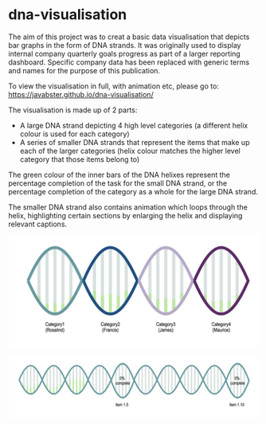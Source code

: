# dna-visualisation
The aim of this project was to creat a basic data visualisation that depicts bar graphs in the form of DNA strands. It was
originally used to display internal company quarterly goals progress as part of a larger reporting dashboard. Specific company
data has been replaced with generic terms and names for the purpose of this publication.

To view the visualisation in full, with animation etc, please go to: https://javabster.github.io/dna-visualisation/

The visualisation is made up of 2 parts: 
- A large DNA strand depicting 4 high level categories (a different helix colour is used for each category)
- A series of smaller DNA strands that represent the items that make up each of the larger categories (helix colour matches the
higher level category that those items belong to)

The green colour of the inner bars of the DNA helixes represent the percentage completion of the task for the small DNA strand,
or the percentage completion of the category as a whole for the large DNA strand.

The smaller DNA strand also contains animation which loops through the helix, highlighting certain sections by enlarging
the helix and displaying relevant captions.

<p align=center>
<img src="https://raw.githubusercontent.com/javabster/dna-visualisation/master/screenshot1.png">
</p>

<p align=center>
<img src="https://raw.githubusercontent.com/javabster/dna-visualisation/master/screenshot2.png">
</p>

